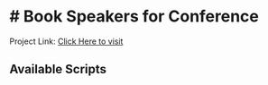 <h1># Book Speakers for Conference</h1>

Project Link: [Click Here to visit](https://book-speakers.netlify.app/)

## Available Scripts

